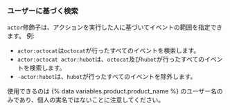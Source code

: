 ### ユーザーに基づく検索

`actor`修飾子は、アクションを実行した人に基づいてイベントの範囲を指定できます。 例:

  * `actor:octocat`は`octocat`が行ったすべてのイベントを検索します。
  * `actor:octocat actor:hubot`は、`octocat`及び`hubot`が行ったすべてのイベントを検索します。
  * `-actor:hubot`は、`hubot`が行ったすべてのイベントを除外します。

使用できるのは {% data variables.product.product_name %} のユーザー名のみであり、個人の実名ではないことに注意してください。
